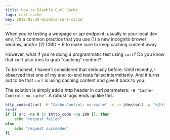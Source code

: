 ```yaml
---
title: How to Disable Curl Cache
tags: curl cache
key: 2018-03-28-disable-curl-cache
---
```


When you're testing a webpage or api endpoint, usually in your local dev env, it's a common practice that you use (1) a new incognito brower window, and/or (2) CMD + R to make sure to keep caching content away.

However, what if you're doing a programmatic test using `curl`? Do you know that `curl` also tries to grab "caching" content?

<!--more-->

To be honest, I haven't considered that seriously before. Until recently, I observed that one of my end-to-end tests failed intermittenly. And it turns out to be that `curl` is using caching content and give it back to you.

The solution is simply add a http header in curl parameters: `-H "Cache-Control: no-cache"`. A robust logic ends up like this:

```bash
http_code=$(curl -H "Cache-Control: no-cache" -s -o /dev/null -w "%{http_code}" -m 15 $url)
rc=$?
if [[ $rc -ne 0 || $http_code -ne 200 ]]; then
    echo "request failed"
else
    echo "request succeeded"
fi
```